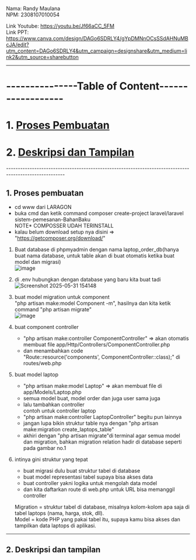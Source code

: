 Nama: Randy Maulana<br>
NPM: 2308107010054


Link Youtube: https://youtu.be/Jf66aCC_5FM <br>
Link PPT: https://www.canva.com/design/DAGo6SDRLY4/gYpDMNnOCsSSdAHNuMBcJA/edit?utm_content=DAGo6SDRLY4&utm_campaign=designshare&utm_medium=link2&utm_source=sharebutton

--------------------------------------------------------------------------------------------
# ---------------Table of Content------------------<br>
# 1. [Proses Pembuatan](#proses-pembuatan)
# 2. [Deskripsi dan Tampilan](#deskripsi-dan-tampilan) <br>

-------------------------------------------------------------------------------------------------------<br>

## 1. Proses pembuatan
- cd www dari LARAGON<br>
- buka cmd dan ketik command composer create-project laravel/laravel sistem-pemesanan-BahanBaku<br>
NOTE* COMPOSSER UDAH TERINSTALL<br>
- kalau belum download setup nya disini => "https://getcomposer.org/download/" <br>

1. Buat database di phpmyadmin dengan nama laptop_order_db(hanya buat nama database, untuk table akan di buat otomatis ketika buat model dan migrasi) <br>
   ![image](https://github.com/user-attachments/assets/7ee4498e-7313-45a3-b95a-ac9a58831159)
2. di .env hubungkan dengan database yang baru kita buat tadi<br>
   ![Screenshot 2025-05-31 154148](https://github.com/user-attachments/assets/aefc600d-7adc-4cfb-9b3f-a5668169568c)

3. buat model migration untuk component<br>
   "php artisan make:model Component -m", hasilnya dan kita ketik command "php artisan migrate"<br>
   ![image](https://github.com/user-attachments/assets/1abdf519-83a8-49ea-b3be-fef866759e75)

4. buat component controller<br>
   - "php artisan make:controller ComponentController" => akan otomatis membuat file app/Http/Controllers/ComponentController.php<br>
   - dan menambahkan code<br>
   "Route::resource('components', ComponentController::class);" di routes/web.php<br>
   
5. buat model laptop<br>
   - "php artisan make:model Laptop" => akan membuat file di app/Models/Laptop.php<br>
   - semua model buat, model order dan juga user sama juga<br>
   - lalu tambahkan controller<br>
   contoh untuk controller laptop<br>
   - "php artisan make:controller LaptopController" begitu pun lainnya<br>
   - jangan lupa bikin struktur table nya dengan "php artisan make:migration create_laptops_table"<br>
   - akhiri dengan "php artisan migrate"di terminal agar semua model dan migration, bahkan migration relation hadir di database seperti pada gambar no.1<br>

6. intinya gini struktur yang tepat<br>
   - buat migrasi dulu buat struktur tabel di database<br>
   - buat model representasi tabel supaya bisa akses data<br>
   - buat controller yakni logika untuk mengolah data model<br>
   - dan kita daftarkan route di web.php untuk URL bisa memanggil controller<br>

   Migration = struktur tabel di database, misalnya kolom-kolom apa saja di tabel laptops (nama, harga, stok, dll).<br>
   Model = kode PHP yang pakai tabel itu, supaya kamu bisa akses dan tampilkan data laptops di aplikasi.<br>


--------------------------------------------------------------------------------------------
## 2. Deskripsi dan tampilan







